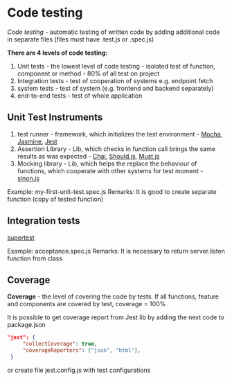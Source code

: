 # Code testing
*Code testing* - automatic testing of written code by adding additional code in separate files (files must have .test.js or .spec.js)

**There are 4 levels of code testing:**
1. Unit tests - the lowest level of code testing - isolated test of function, component or method - 80% of all test on project
2. Integration tests - test of cooperation of systems e.g. endpoint fetch
3. system tests - test of system (e.g. frontend and backend separately)
4. end-to-end tests - test of whole application 


## Unit Test Instruments
1. test runner - framework, which initializes the test environment - [Mocha](https://mochajs.org/), [Jasmine](https://jasmine.github.io/), [Jest](https://jestjs.io/)
2. Assertion Library - Lib, which checks in function call brings the same results as was expected - [Chai](https://www.chaijs.com/), [Should.js](https://shouldjs.github.io/), [Must.js](https://www.npmjs.com/package/must)
3. Mocking library - Lib, which helps the replace the behaviour of functions, which cooperate with other systems for test moment - [sinon.js](https://sinonjs.org/)

Example: my-first-unit-test.spec.js
Remarks: It is good to create separate function (copy of tested function)

## Integration tests
[supertest](https://www.npmjs.com/package/supertest)

Example: acceptance.spec.js
Remarks: It is necessary to return server.listen function from class


## Coverage
**Coverage** - the level of covering the code by tests. If all functions, feature and components are covered by test, coverage = 100%

It is possible to get coverage report from Jest lib by adding the next code to package.json
```Json
"jest": {
     "collectCoverage": true,
     "coverageReporters": ["json", "html"],
 }
```
or create file jest.config.js with test configurations